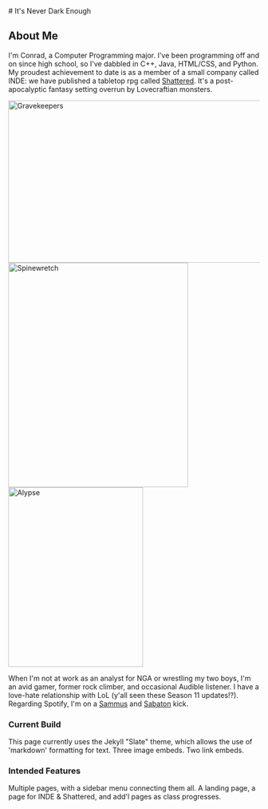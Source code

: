 <html>
<head>
  <meta content="width=device-width, initial-scale=1">
  <!-- Updated: 11-OCT-20
  Author: Cory Conrad
  About: This webpage is a portfolio for INDE LLC and their project, Shattered, in service of a class, CPT422.
  -->
  
  
</head>
# It's Never Dark Enough

## About Me

<p>I'm Conrad, a Computer Programming major. I've been programming off and on since high school, so I've dabbled in C++, Java, HTML/CSS, and Python. My proudest achievement to date is as a member of a small company called INDE: we have published a tabletop rpg called <a href="https://neverdarkenough.com">Shattered</a>. It's a post-apocalyptic fantasy setting overrun by Lovecraftian monsters.</p>

<!-- Images of an action scene, a monster, and a playable race from the game. Should be sized so that the action shot sits above the two other images. These will be reformatted later to maintain ratio at all sizes.-->
<img src="/Gravekeepers%20-%20compressed.png" alt="Gravekeepers" width="800" height="325"> <img src="/Monster%20-%20Spinewretch%20-%20Final%20-%20HR.png" alt="Spinewretch" width="360" height="450"> <img src="/Race%20-%20Alypse%20-%20Final%20-%20HR.jpg" alt="Alypse" width="270" height="360">

<p>When I'm not at work as an analyst for NGA or wrestling my two boys, I'm an avid gamer, former rock climber, and occasional Audible listener. I have a love-hate relationship with LoL (y'all seen these Season 11 updates!?). Regarding Spotify, I'm on a <a href="http://open.spotify.com/track/4nHBK3Jv1EMSRWszFzZyNv?si=Hft1QLaXRkaDcx4zHUL0Kg">Sammus</a> and <a href="http://open.spotify.com/playlist/37i9dQZF1DX99A2f2lNH9g?si=SdM0H-GfRDmQvWtXLGbGpg">Sabaton</a> kick. </p>

### Current Build

This page currently uses the Jekyll "Slate" theme, which allows the use of 'markdown' formatting for text. Three image embeds. Two link embeds.

### Intended Features

Multiple pages, with a sidebar menu connecting them all. A landing page, a page for INDE & Shattered, and add'l pages as class progresses.


</html>
